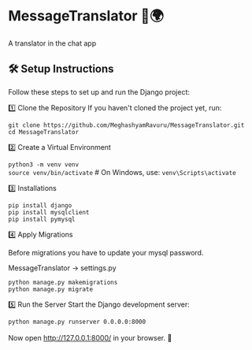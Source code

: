 # MessageTranslator 📝🌍
A translator in the chat app

## 🛠️ Setup Instructions

Follow these steps to set up and run the Django project:

1️⃣ Clone the Repository
If you haven't cloned the project yet, run:

`git clone https://github.com/MeghashyamRavuru/MessageTranslator.git`<br>
`cd MessageTranslator`

2️⃣ Create a Virtual Environment

`python3 -m venv venv`<br>
`source venv/bin/activate`  # On Windows, use: `venv\Scripts\activate`

3️⃣ Installations

`pip install django`<br>
`pip install mysqlclient`<br>
`pip install pymysql`


4️⃣ Apply Migrations

Before migrations you have to update your mysql password.

MessageTranslator -> settings.py

`python manage.py makemigrations`<br>
`python manage.py migrate`

5️⃣ Run the Server
Start the Django development server:

`python manage.py runserver 0.0.0.0:8000`<br><br>
Now open http://127.0.0.1:8000/ in your browser. 🎉
